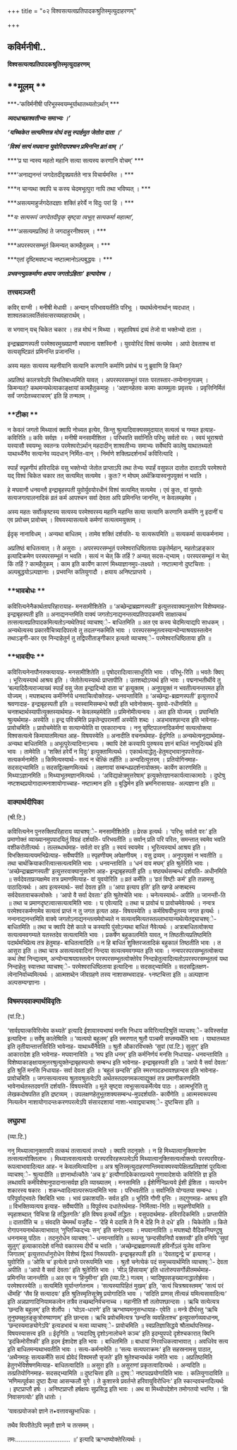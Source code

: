 +++
title = "०२ विश्वसत्यत्वप्रतिपादकश्रुतिस्मृत्युदाहरणम्"

+++


## कविर्मनीषी..

**विश्वसत्यत्वप्रतिपादकश्रुतिस्मृत्युदाहरणम्**

## **मूलम् **

***-‘कविर्मनीषी परिभूस्स्वयम्भूर्याथातथ्यतोऽर्थान् ***

***व्यदधाच्छाश्वतीभ्यः समाभ्यः ।’***

***‘यच्चिकेत सत्यमित्तन्न मोघं वसु स्पार्हमुत जेतोत दाता ।’***

***‘विश्वं सत्यं मघवाना युवोरिदापश्चन प्रमिनन्ति व्रतं वाम् ।’***

***‘प्र घा न्वस्य महतो महानि सत्या सत्यस्य करणानि वोचम्’ ***

***‘अनाद्यनन्तं जगदेतदीदृक्प्रवर्तते नात्र विचार्यमस्ति । ***

***न चान्यथा क्वापि च कस्य चेदमभूत्पुरा नापि तथा भविष्यत् । ***

***असत्यमाहुर्जगदेतदज्ञाः शक्तिं हरेर्ये न विदुः परां हि । ***

***यः सत्यरूपं जगदेतदीदृक् सृष्ट्वा त्वभूत् सत्यकर्मा महात्मा’,*

***‘असत्यमप्रतिष्ठं ते जगदाहुरनीश्वरम् । ***

***अपरस्परसम्भूतं किमन्यत् कामहैतुकम् । ***

***एतां दृष्टिमवष्टभ्य नष्टात्मानोऽल्पबुद्धयः । ***

***प्रभवन्त्युग्रकर्माणः क्षयाय जगतोऽहिताः’ इत्यादेश्च ।***

### **तत्त्वमञ्जरी**

कविर् वाग्मी । मनीषी मेधावी । अन्यान् परिभावयतीति परिभूः । यथार्थत्वेनार्थान् व्यदधात् । शाश्वतकालवर्तिसंवत्सरव्यवहारार्थम् ।

स भगवान् यच् चिकेत चकार । तन्न मोघं न मिथ्या । स्पृहाविषयं द्रव्यं तेजो वा भक्तेभ्यो दाता ।

इन्द्राब्रह्मणस्पती परमेश्वरमुख्यप्राणौ मघवाना यशस्विनौ । युवयोरिदं विश्वं सत्यमेव । आपो देवताश्च वां सत्यसृष्टिव्रतं प्रमिनन्ति प्रजानन्ति ।

अस्य महतः सत्यस्य महनीयानि सत्यानि करणानि कर्माणि प्रवोचं घ नु ब्रुवाणि हि किम्?

अप्रतिष्ठं कालत्रयेऽपि स्थितिबाध्यमिति यावत् । अपरस्परसम्भूतं परतः परतस्तार-तम्येनानुत्पन्नम् । किमन्यत्? कथमन्यथेत्याकाङ्क्षायां कामहैतुकमाहुः । ‘अज्ञानहेतवः कामाः काममूलाः प्रवृत्तयः । प्रवृत्तिनिर्मितं सर्वं जगदेतच्चराचरम्’ इति हि तन्मतम् ।

### **टीका **

न केवलं जगतो मिथ्यात्वं क्वापि नोच्यत इत्येव, किन्तु श्रुत्यादिवाक्यसमुदायात् सत्यत्वं च गम्यत इत्याह- कविरिति ॥ कविः सर्वज्ञः । मनीषी मनसामीशिता । परिभवति सर्वानिति परिभूः सर्वतो वरः । स्वयं भूराश्रयो यस्यासौ स्वयम्भूः स्वतन्त्रः परमेश्वरोऽर्थान् महदादीन् शाश्वतीभ्यः समाभ्यः सर्वेष्वपि कालेषु याथातथ्यतो याथार्थ्येनैव सत्यानेव व्यदधान् निर्मित-वान् । निर्माणे शक्तिप्रदर्शनार्थं कविरित्यादि ।

स्पार्हं स्पृहणीयं हविरादिकं वसु भक्तेभ्यो जेतोत प्राप्ताऽपि तथा तेभ्यः स्पार्हं वसुफल दातोत दाताऽपि परमेश्वरो यद् विश्वं चिकेत चकार तत् सत्यमित् सत्यमेव । कुतः? न मोघम् अर्थक्रियास्वनुपयुक्तं न भवति ।

हे मघवानौ धनवन्तौ इन्द्राबृहस्पती युवोर्युवयोरधीनं विश्वं सत्यमित् सत्यमेव । एवं कुतः, वां युवयोः सत्यजगत्पालनादिकं व्रतं कर्म आपश्चन सर्वा देवता अपि प्रमिनन्ति जानन्ति, न केवलमहमेव ।

अस्य महतः सर्वोत्कृष्टस्य सत्यस्य परमेश्वरस्य महानि महान्ति सत्या सत्यानि करणानि कर्माणि नु इदानीं घ एव प्रवोचम् प्रावोचम् । विषयस्यासत्यत्वे कर्मणां सत्यत्वमयुक्तम् ।

ईदृक् नानाविधम् । अन्यथा बाधितम् । तामेव शक्तिं दर्शयति- यः सत्यरूपमिति
॥ सत्यकर्मा सत्यकर्मनामा ।

अप्रतिष्ठं बाधितत्वात् । ते असुराः । अपरस्परसम्भूतं परमेश्वराधिष्ठितायाः प्रकृतेर्महान्, महतोऽहङ्कार इत्यादिक्रमेण परस्परसम्भूतं न भवति । सत्यं न चेत् किं तर्हि ? अन्यत् सदस-द्भ्याम् । परस्परसम्भूतं न चेत् किं तर्हि ? कामहैतुकम् । काम इति कार्येण कारणं मिथ्याज्ञानमुप-लक्ष्यते । नष्टात्मानो दुष्टचित्ताः । अल्पबुद्धयोऽल्पज्ञानाः । प्रभवन्ति कलियुगादौ । क्षयाय अनिष्टप्राप्तये ।

### **भावबोधः **

कविरित्यनेनैकार्थतापरिहारायाह- मनसामीशितेति ॥ ‘अच्छेन्द्राब्रह्मणस्पती’ इत्युत्तरवाक्यानुसारेण विशेष्यमाह- इन्द्राबृहस्पती इति ॥ अनाद्यनन्तमिति वाक्यं जगतोऽनाद्यनन्तत्वप्रतिपादकमपि साक्षात्कथं तत्सत्यत्वप्रतिपादकमित्यतोऽन्यथेतिपदं व्याचश्व्े- बाधितमिति ॥ अत एव कस्य चेदमित्याद्यपि साधकम् । अन्यथेत्यस्य प्रकारवैचित्र्यादिपरत्वे तु तदलग्नकमिति भावः । परस्परसम्भूतत्वस्यान्योन्याश्रयग्रस्तत्वेन तथाऽङ्गी-कार एव निन्दाहेतुर्न तु तद्विपरीताङ्गीकार इत्यतो व्याचश्व्े- परमेश्वराधिष्ठिताया इति ॥

### **भावदीपः **

कविरित्यनेनापौनरुक्त्यायाह- मनसामीशितेति ॥ पृषोदरादित्वात्साधुरिति भावः । परिभू-रिति ॥ भवतेः क्विप् । भूरित्यस्यार्थ आश्रय इति । जेतोतेत्यस्यार्थः प्राप्तापीति । उतशब्दोऽप्यर्थ इति भावः । पद्मनाभतीर्थीये तु ‘बल्यादिदैत्यराज्याख्यं स्पार्हं वसु जेता इन्द्रादिभ्यो दाता च’ इत्युक्तम् । अनुपयुक्तं न भवतीत्यनन्तरमत इति योज्यम् । मघशब्दस्य कर्मनिर्णये धनवाचित्वोक्तेराह- धनवन्ताविति ॥ ‘अच्छेन्द्रा-ब्रह्मणस्पती’ इत्युत्तरार्धे श्रवणादाह- इन्द्राबृहस्पती इति ॥ स्वस्वामिसम्बन्धे षष्ठी इति भावेनोक्तम्- युवयो-रधीनमिति ॥
चनशब्दार्थस्यापीत्युक्तस्यार्थमाह- न केवलमहमेवेति ॥ प्रमिनोमीत्यन्वयः । अत इति योज्यम् । प्रघान्विति श्रुत्यर्थमाह- अस्येति ॥ इन्द्र पवित्रमिति प्रकृतेन्द्रपरामर्शी अस्येति शब्दः । अडभावश्छान्दस इति भावेनाह- प्रावोचमिति ॥ प्रावोचमेवेति वा सत्यान्येवेति वा एवकारान्वयः । ननु सृष्टिपालनादिकर्मणां सत्यत्वोक्त्या विश्वसत्यत्वे किमायातमित्यत आह- विषयस्येति ॥ अनादीति वचनार्थमाह- ईदृगिति ॥ अन्यथेत्यनूद्यार्थमाह- अन्यथा बाधितमिति ॥ अभूत्पुरेत्यादिनाऽन्वयः । क्वापि देशे कस्यापि पुरुषस्य ज्ञानं बाधितं नाभूदित्यर्थ इति भावः । तामेवेति ॥ ‘शक्तिं हरेर्ये न विदुः’ इत्युक्तामित्यर्थः । एकार्थत्वाद्धेतु-हेतुमद्भावानुपपत्तेराह- सत्यकर्मनामेति ॥ किमित्यस्यार्थः- सत्यं न चेत्किं तर्हीति ॥ अन्यदित्युत्तरम् । प्रतियोगिनमाह- सदसद्भ्यामिति ॥ सदसद्विलक्षणमित्यर्थः । लक्षणायां सम्बन्धप्रदर्शनायोक्तम्- कार्येण कारणमिति ॥ मिथ्याऽज्ञानमिति ॥ मिथ्याभूतमज्ञानमित्यर्थः । ‘अविद्याक्षेत्रमुत्तरेषाम्’ इत्युक्तेरज्ञानकार्यत्वात्कामादेः । दुष्टेषु नष्टशब्दप्रयोगादात्मनाशायोगाच्चाह- नष्टात्मान इति ॥ बुद्धिर्मन इति भ्रमनिरासायाह- अल्पज्ञाना इति ॥

### **वाक्यार्थदीपिका**

(श्री.टि.)

कविरित्यनेन पुनरुक्तिपरिहाराय व्याचश्व्े- मनसामीशितेति ॥ प्रेरक इत्यर्थः । ‘परिभूः सर्वतो वरः’ इति प्रमाणोक्तं व्याख्यानमुपपादयितुं विग्रहं दर्शयति- परिभवतीति ॥ सर्वान् प्रति परि परितः, समन्तात् स्वमेव भवति वशीकरोतीत्यर्थः । तल्लब्धार्थमाह- सर्वतो वर इति ॥ स्वयं स्वयमेव । भूरित्यस्यार्थ आश्रय इति । विभक्तिव्यत्ययमभिप्रेत्याह- सर्वेष्वपीति ॥ स्पृहणीयम् अपेक्षणीयम् । वसु द्रव्यम् । अनुपयुक्तं न भवतीति ॥ तथा चार्थक्रियाकारित्वात्सत्यत्वमिति भावः । धनवन्ताविति ॥ ‘धनं वाव मघम्’ इति श्रुतेरिति भावः । ‘अच्छेन्द्राब्रह्मणस्पती’ इत्युत्तरवाक्यानुसारेण आह- इन्द्राबृहस्पती इति ॥ षष्ठ्यर्थसम्बन्धं दर्शयति- अधीनमिति ॥ सर्वदेवताप्रत्यक्षमेव तत्र प्रमाणमित्याह- वां युवयोरिति ॥ व्रतं कर्मेति ॥ ‘व्रतं विष्टीः कर्म’ इति तन्नामसु पाठादित्यर्थः । आप इत्यस्यार्थः- सर्वा देवता इति ॥ ‘आपा इत्याप इति’ इति खण्डे अप्शब्दस्य सर्वदेवतावाचकत्वोक्तेः । ‘आपो वै सर्वा देवताः’ इति श्रुतेश्चेति भावः । चनेत्यस्यार्थः- अपीति ॥ जानन्ती-ति ॥ तथा च प्रमाणदृष्टत्वात्सत्यत्वमिति भावः । घ एवेत्यादि ॥ तथा च प्रावोचं घ प्रावोचमेवेत्यर्थः । नन्वत्र परमेश्वरकर्मणामेव सत्यत्वं प्राप्तं न तु जगत इत्यत आह- विषयस्येति ॥ कर्मविषयीभूतस्य जगत इत्यर्थः । नन्वनाद्यनन्तमिति वाक्ये जगतोऽनाद्यनन्तत्वमेवोच्यते न सत्यत्वमित्यतस्तल्लाभायान्यथेत्येतद्व्याचश्व्े- बाधितमिति ॥ तथा च क्वापि देशे काले च कस्यापि पुंसोऽन्यथा बाधितं नैवेत्यर्थः । अत्राबाधितत्वोक्त्या सत्यत्वमवगम्यते यतस्तदेव सत्यत्वमिति भावः । प्रकर्षेण बहुकालमिति यावत्, न तिष्ठतीत्यप्रतिष्ठमिति पदार्थमभिप्रेत्य तत्र हेतुमाह- बाधितत्वादिति ॥ न हि बाधितं शुक्तिरजतादिकं बहुकालं तिष्ठतीति भावः । त आसुरा इति ॥ तथा चात्र असत्यत्ववादिनां निन्दया सत्यत्वमवगम्यत इति भावः । नन्वपरस्परसम्भूतत्वोक्त्या कथं तेषां निन्द्यत्वम्, अन्योन्याश्रयग्रस्तत्वेन परस्परसम्भूतत्वोक्तेरेव निन्दाहेतुत्वादित्यतोऽपरस्परसम्भूतत्वं यथा निन्दाहेतुः स्यात्तथा व्याचश्व्े- परमेश्वराधिष्ठिताया इत्यादिना ॥ सदसद्भ्यामिति ॥ सदसद्विलक्षण-त्वेनानिर्वाच्यमित्यर्थः । आत्मशब्देन जीवग्रहणे तस्य नाशासम्भवादाह- १नष्टचित्ता इति ॥ अल्पज्ञाना अल्पसम्यग्ज्ञानाः ।

### **विषमपदवाक्यार्थविवृतिः**

(पां.टि.)

‘सार्वज्ञ्यात्कविरित्येव कथ्यते’ इत्यादि ईशावास्यभाष्यं मनसि निधाय कविरित्यादिश्रुतिं व्याचश्व्े- कविस्सर्वज्ञ इत्यादिना ॥ सर्वेषु कालेष्विति ॥ ‘व्यत्ययो बहुलम्’ इति स्मरणात् श्रुतौ पञ्चमी सप्तम्यर्थेति भावः । याथातथ्यत इति तृतीयान्तात्तसिरिति भावेनाह- याथार्थ्येनैवेति ॥ श्रुतौ औकारविभक्तेः ‘सुपां (पां.टि.) सुलुग्’ इति आकारादेश इति भावेनाह- मघवानाविति ॥ ‘मघ इति धनम्’ इति कर्मनिर्णयं मनसि निधायाह- धनवन्ताविति ॥ विशेष्याकाङ्क्षायामुत्तरश्रुत्युक्तेन्द्राबृहस्पत्योः सम्बन्ध इति भावेनाह- इन्द्राबृहस्पती इति ॥ ‘आपो वै सर्वा देवताः’ इति श्रुतिं मनसि निधायाह- सर्वा देवता इति ॥ ‘बहुलं छन्दसि’ इति स्मरणादडभावश्छान्दस इति भावेनाह- प्रावोचमिति ॥ जगत्सत्यत्वस्य श्रुतावश्रुतत्वेऽपि अर्थतस्तदवगमकत्वाद्युक्तं तत्र प्रमाणीकरणमिति भावेनार्थतस्तदवगतिं दर्शयति- विषयस्येति ॥ मूले सृष्ट्वा त्वभूत्सत्यकर्मेत्येव पाठः । आत्मभूरिति तु लेखकदोषपतित इति द्रष्टव्यम् । उपलक्षणहेतुभूतशक्यसम्बन्ध-मुपदर्शयति- कार्येणेति ॥ आत्मस्वरूपस्य नित्यत्वेन नाशायोगादन्तःकरणपरत्वेऽपि संसारदशायां नाशा-भावाद्व्याचश्व्े- दुष्टचित्ता इति ॥

### **लघुप्रभा**

(व्या.टि.)

ननु मिथ्यात्वानुक्तावपि तत्कथं तत्सत्यत्वं लभ्यते । क्वापि तदनुक्तेः । न हि मिथ्यात्वानुक्तिमात्रेण तत्सत्यत्वोक्तिलाभः । मिथ्यात्वसत्यत्वयोः परस्परविरहरूपत्वेऽपि मिथ्यात्वानुक्तिसत्यत्वोक्त्योः परस्परविरह-रूपत्वाभावादित्यत आह- न केवलमित्यादिना ॥ अत्र श्रुतिस्मृत्युदाहरणान्तिमवाक्यस्यापेक्षितप्रतिज्ञांशं पूरयित्वा व्याचश्व्े- श्रुत्यादीति ॥ ज्ञानार्थात्कौतेः ‘अच इः’ इत्यौणादिकेकारप्रत्यये गुणावादेशयोः कविरिति ज्ञ इति लब्धावपि
कर्मविशेषानुपादानात्सर्वज्ञ इति व्याख्यातम् । मनसामिति ॥ ईशेर्णिनिप्रत्यये ईशी ईशिता । व्यत्ययेन शकारस्य षकारः । शकन्ध्वादित्वात्पररूपत्वमिति भावः । परिभवतीति ॥ सर्वानिति योग्यतया सम्बन्धः । परिपूर्वाद्भवतेः क्विबिति भावः । भावं प्रकाशयति- सर्वत इति ॥ भूरिति गौणी वृत्तिः । तद्गुणमाह- आश्रय इति ॥ विभक्तिव्यत्यय इत्याह- सर्वेष्वपीति ॥ विपूर्वस्य दधातेरर्थमाह- निर्मितवा-निति ॥ स्पृहणीयमिति ॥ स्पृहाशब्दात् ‘विचित्रा हि तद्धितगतिः’ इति विषय इत्यर्थे तद्धितः । वसुपदार्थमाह- हविरादिकमिति ॥ प्राप्तापीति ॥ दातापीति च ॥ संवदति चेममर्थं यजुर्वेदः - ‘देहि मे ददामि ते नि मे देहि नि ते दधे’ इति । चिकेतेति ॥ किते रोगापनयनार्थकत्वाभावात् ‘गुप्तिज्किद्भ्यः सन्’ इति सनोऽभावः । मघवानाविति ॥ मघशब्दो वैदिकनिघण्टुषु धननामसु पठितः । तदनुरोधेन व्याचश्व्े- धनवन्ताविति ॥ रूपन्तु ‘छन्दसीवनिपौ वक्तव्यौ’ इति वनिपि ‘सुपां सुलुग्’ इत्याकारादेशे वनिपो वकारस्य दीर्घे च भवति । ‘अच्छेन्द्राब्रह्मणस्पती हविर्नोऽलं युजेव वाजिना जिगातम्’ इत्युत्तरार्धानुरोधेन विशेष्यं द्विरूपं निरूपयति- इन्द्राबृहस्पती इति ॥ ‘देवताद्वन्द्वे च’ इत्यानङ् । युवोरिति ॥ ‘ओसि च’ इत्येत्वे प्राप्ते पररूपमिति भावः । श्रुतौ चनेत्येकं पदं समुच्चयार्थमिति व्याचश्व्े- देवता अपीति ॥ ‘आपो वै सर्वा देवताः’ इति श्रुतेरिति भावः । ‘मीञ् हिंसायाम्’ इति धातोरुपसर्गोन्नीतमर्थमाह- प्रमिनन्ति जानन्तीति ॥ अत एव न ‘हिनुमीना’ इति (व्या.टि.) णत्वम् । प्वादिषूपसङ्ख्यानाद्धातोर्ह्रस्वः । परमेश्वरस्येति ॥ सत्यमिति सूर्यान्तर्गतनाम । ‘सत्यस्यापिहितं मुखम्’ इति, ‘सत्यं चित्रश्रवस्तमम्’ ‘सत्यं परं धीमहि’ ‘सैव हि सत्यादयः’ इति श्रुतिस्मृतिसूत्रेषु प्रयोगादिति भावः । ‘सदिति प्राणस् तीत्यन्नं यमित्यसावादित्यः’ इति अन्नप्राणादिनियामकत्वेन तत्रैव तच्छब्दनिर्वचनाच्च । महानीति शौ तलोपश्छान्दसः । ऋचि सत्येत्यत्र ‘छन्दसि बहुलम्’ इति शेर्लोपः । ‘घोऽव-धारणे’ इति ऋग्भाष्यमनुसन्धायाह- एवेति ॥ मन्त्रे दीर्घस्तु ‘ऋचि तुनुघमक्षुतङ्कुत्रोरुष्वाणाम्’ इति छान्दसः। ऋचि प्रवोचमित्यत्र ‘छन्दसि व्यवहिताश्च’ इत्युपसर्गव्यवधानम्, ‘छन्दस्यमाङ्योगेऽपि’ इत्यडभावं च मत्वा व्याचश्व्े- प्रावोचमिति ॥ स्वप्रतिज्ञासिद्धये श्रौतार्थापत्तिमाह- विषयस्यासत्त्व इति ॥ ईदृगिति ॥ ‘त्यदादिषु दृशोऽनालोचने कञ्च’ इति इदम्युपपदे दृशेश्चकारात् क्विनि ‘इदंकिमोरीश्की’ इति इदम ईशादेश इति भावः । बाधितमिति ॥ बाधायां निरवधिकत्वाभावात् । अवधिरेव सत्य इति बाधितमन्यथाभवतीति भावः । सत्य-कर्मनामेति ॥ ‘सत्यः सत्यपराक्रमः’ इति सहस्रनामसु पाठात्, ‘अथैनमाहुः सत्यकर्मेति सत्यं ह्येवेदं विश्वमसौ सृजते’ इति श्रुतेश्चान्वर्थकं नामेति भावः । अप्रतिष्ठमिति हेतुगर्भविशेषणमित्याह- बाधितत्वादिति ॥ असुरा इति ॥ असुराणां प्रकृतत्वादित्यर्थः । अन्यदिति ॥ तत्प्रतियोगिनमाह- सदसद्भ्यामिति ॥ दुष्टचित्ता इति ॥ दुश्व्े नष्टपदप्रयोगादिति भावः । कलियुगादाविति ॥ ‘मणिमत्पूर्वका दुष्टा दैत्या आसन्कलौ युगे । ते कुशास्त्रे प्रवर्तन्ते हरिवायुविरोधिनः’ इति स्कान्दवचनादित्यर्थः । इष्टप्राप्तौ हर्षः । अनिष्टप्राप्तौ हर्षक्षयः सुप्रसिद्ध इति भावः । अथ वा मिथ्योपदेशेन तमोगतयो भवन्ति । ‘क्षि निवासगत्योः’ इति धातोः ।

‘यावत्प्रयोजको ज्ञाने त•वत्तावच्छुभाधिकः ।

तथैव विपरीतेऽपि स्मृतौ ज्ञाने च तत्समम् ।

तमः............................... ॥’ इत्यादि ऋग्भाष्योक्तेरित्यर्थः ।

